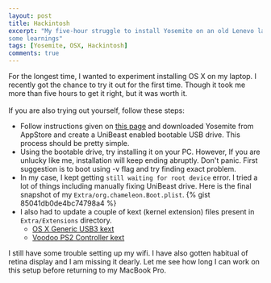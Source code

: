 ```yaml
---
layout: post
title: Hackintosh
excerpt: "My five-hour struggle to install Yosemite on an old Lenevo laptopi and
some learnings"
tags: [Yosemite, OSX, Hackintosh]
comments: true
---
```

For the longest time, I wanted to experiment installing OS X on my laptop. I recently got the chance to
try it out for the first time. Though it took me more than five hours to get it right, but it was worth it.
<br />
<br />
If you are also trying out yourself, follow these steps:

* Follow instructions given on [this page](http://www.tonymacx86.com/yosemite-desktop-guides/143976-unibeast-install-os-x-yosemite-any-supported-intel-based-pc.html#create_unibeast) and downloaded Yosemite from AppStore and create a UniBeast enabled bootable USB drive. This process should be pretty simple.
* Using the bootable drive, try installing it on your PC. However, If you are unlucky like me, installation will keep ending abruptly. Don't panic. First suggestion is to boot using -v flag and try finding exact problem.
* In my case, I kept getting `still waiting for root device` error. I tried a lot of things including manually fixing UniBeast drive. Here is the final snapshot of my `Extra/org.chameleon.Boot.plist`.
{% gist 85041db0de4bc74798a4 %}
* I also had to update a couple of kext (kernel extension) files present in `Extra/Extensions` directory.
    * [OS X Generic USB3 kext](https://bitbucket.org/RehabMan/os-x-generic-usb3/downloads)
    * [Voodoo PS2 Controller kext](https://bitbucket.org/RehabMan/os-x-voodoo-ps2-controller/downloads)

I still have some trouble setting up my wifi. I have also gotten habitual of retina display and I am missing it dearly. Let me see how long I can work on
this setup before returning to my MacBook Pro.

